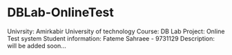 # DBLab-OnlineTest

Univrsity: Amirkabir University of technology
Course: DB Lab
Project: Online Test system
Student information: Fateme Sahraee - 9731129
Description: will be added soon...
